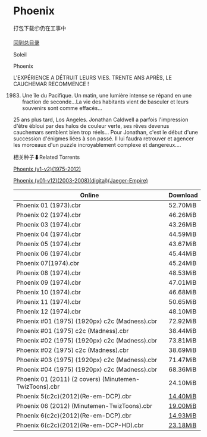# Phoenix

打包下载📦仍在工事中

[回到总目录](/Catalogs.md)

Soleil

Phoenix

L'EXPÉRIENCE A DÉTRUIT LEURS VIES. TRENTE ANS APRÈS, LE CAUCHEMAR RECOMMENCE !



1983. Une île du Pacifique. Un matin, une lumière intense se répand en une fraction de seconde...La vie des habitants vient de basculer et leurs souvenirs sont comme effacés...



25 ans plus tard, Los Angeles. Jonathan Caldwell a parfois l'impression d'être ébloui par des halos de couleur verte, ses rêves devenus cauchemars semblent bien trop réels... Pour Jonathan, c'est le début d'une succession d'énigmes liées à son passé. Il lui faudra retrouver et agencer les morceaux d'un puzzle incroyablement complexe et dangereux.... 





相关种子⬇Related Torrents

[Phoenix (v1-v2)(1975-2012)](https://github.com/alicewish/markdown/blob/master/torrent/Phoenix--v1-v2--1975-2012.md)

[Phoenix (v01-v12)(2003-2008)(digital)(Jaeger-Empire)](https://github.com/alicewish/markdown/blob/master/torrent/Phoenix--v01-v12--2003-2008--digital--Jaeger-Empire.md)

Online | Download
--- | ---
Phoenix 01 (1973).cbr | 52.70MiB
Phoenix 02 (1974).cbr | 46.26MiB
Phoenix 03 (1974).cbr | 43.26MiB
Phoenix 04 (1974).cbr | 44.59MiB
Phoenix 05 (1974).cbr | 43.67MiB
Phoenix 06 (1974).cbr | 45.44MiB
Phoenix 07(1974).cbr | 45.24MiB
Phoenix 08 (1974).cbr | 48.53MiB
Phoenix 09 (1974).cbr | 47.01MiB
Phoenix 10 (1974).cbr | 46.68MiB
Phoenix 11 (1974).cbr | 50.65MiB
Phoenix 12 (1974).cbr | 48.10MiB
Phoenix #01 (1975) (1920px) c2c (Madness).cbr | 72.92MiB
Phoenix #01 (1975) c2c (Madness).cbr | 38.44MiB
Phoenix #02 (1975) (1920px) c2c (Madness).cbr | 73.81MiB
Phoenix #02 (1975) c2c (Madness).cbr | 38.69MiB
Phoenix #03 (1975) (1920px) c2c (Madness).cbr | 71.47MiB
Phoenix #04 (1975) (1920px) c2c (Madness).cbr | 68.36MiB
Phoenix 01 (2011) (2 covers) (Minutemen-TwizToons).cbr | 24.10MiB
Phoenix 5(c2c)(2012)(Re-em-DCP).cbr | [14.40MiB](https://pan.baidu.com/s/1nvoW17b#list/path=%2F0-Day%20Week%20of%202012%20Q1%2F0-Day%20Week%20of%202012.02.29%2F%E3%82%A4%E3%82%AA%E3%82%A2%E3%82%B1%E3%82%B5%E3%82%AF%E3%82%A8%E3%82%A2%E3%82%B9%E3%82%B7%E3%82%BD%E3%82%A6%E3%82%A8%E3%82%A6%E3%82%A2%E3%82%AD%E3%82%AB%E3%82%AD%E3%82%AA%E3%82%B1%E3%82%BB%E3%82%AA%E3%82%B5%E3%82%AF%E3%82%A8%E3%82%B5%E3%82%B3%E3%82%B9%E3%82%A4%E3%82%B1%E3%82%BD%E3%82%A4&parentPath=%2F0-Day%20Week%20of%202012%20Q1)
Phoenix 06 (2012) (Minutemen-TwizToons).cbr | [19.00MiB](https://pan.baidu.com/s/1qYyZIiC#list/path=%2F0-Day%20Week%20of%202012%20Q3%2F0-Day%20Week%20of%202012.09.26%2F%E3%82%B5%E3%82%BD%E3%82%BD%E3%82%BD%E3%82%BD%E3%82%AD%E3%82%A6%E3%82%BF%E3%82%A6%E3%82%BD%E3%82%A2%E3%82%B3%E3%82%BF%E3%82%B7%E3%82%B9%E3%82%B9%E3%82%AA%E3%82%AB%E3%82%B5%E3%82%AA%E3%82%AF%E3%82%AA%E3%82%AB%E3%82%B3%E3%82%BD%E3%82%BF%E3%82%B5%E3%82%A2%E3%82%AB%E3%82%BB%E3%82%A2%E3%82%A4&parentPath=%2F0-Day%20Week%20of%202012%20Q3)
Phoenix 6(c2c)(2012)(Re-em-DCP).cbr | [14.93MiB](https://pan.baidu.com/s/1pLC8RiF#list/path=%2F0-Day%20Week%20of%202012%20Q3%2F0-Day%20Week%20of%202012.08.08%2F%E3%82%A2%E3%82%AF%E3%82%B7%E3%82%AD%E3%82%BB%E3%82%A2%E3%82%B5%E3%82%B9%E3%82%A8%E3%82%AA%E3%82%A6%E3%82%B1%E3%82%A6%E3%82%BF%E3%82%BB%E3%82%BB%E3%82%BD%E3%82%A6%E3%82%B7%E3%82%BF%E3%82%A2%E3%82%B3%E3%82%BF%E3%82%B3%E3%82%BB%E3%82%BB%E3%82%B7%E3%82%BB%E3%82%BF%E3%82%B7%E3%82%BD%E3%82%AB&parentPath=%2F0-Day%20Week%20of%202012%20Q3)
Phoenix 6(c2c)(2012)(Re-em-DCP-HD).cbr | [23.18MiB](https://pan.baidu.com/s/1pLC8RiF#list/path=%2F0-Day%20Week%20of%202012%20Q3%2F0-Day%20Week%20of%202012.08.08%2F%E3%82%BF%E3%82%AA%E3%82%AA%E3%82%B3%E3%82%BD%E3%82%AF%E3%82%AF%E3%82%BD%E3%82%B7%E3%82%AB%E3%82%AD%E3%82%B9%E3%82%B5%E3%82%AB%E3%82%A2%E3%82%AB%E3%82%A6%E3%82%B7%E3%82%AA%E3%82%A4%E3%82%A2%E3%82%A8%E3%82%BB%E3%82%B3%E3%82%B3%E3%82%BB%E3%82%B9%E3%82%AA%E3%82%A2%E3%82%B5%E3%82%AB%E3%82%B5&parentPath=%2F0-Day%20Week%20of%202012%20Q3)